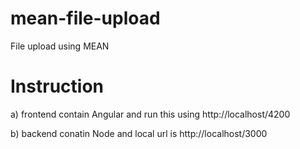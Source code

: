 # mean-file-upload
File upload using MEAN

# Instruction

a) frontend contain Angular and run this using http://localhost/4200

b) backend conatin Node and local url is http://localhost/3000
